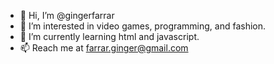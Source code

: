 - 👋 Hi, I’m @gingerfarrar
- 👀 I’m interested in video games, programming, and fashion.
- 🌱 I’m currently learning html and javascript.
- 📫 Reach me at farrar.ginger@gmail.com

<!---
gingerfarrar/gingerfarrar is a ✨ special ✨ repository because its `README.md` (this file) appears on your GitHub profile.
You can click the Preview link to take a look at your changes.
--->
